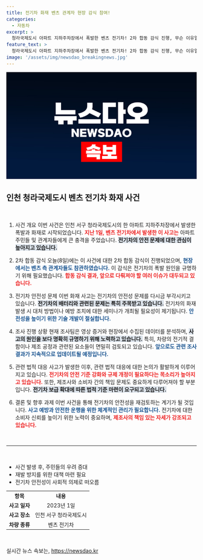 ```yaml
---
title: 전기차 화재 벤츠 관계자 현장 감식 참여!
categories:
  - 자동차
excerpt: >
  청라국제도시 아파트 지하주차장에서 폭발한 벤츠 전기차! 2차 합동 감식 진행, 무슨 이유일까? 현장 영상 속 진실을 확인하세요!
feature_text: >
  청라국제도시 아파트 지하주차장에서 폭발한 벤츠 전기차! 2차 합동 감식 진행, 무슨 이유일까? 현장 영상 속 진실을 확인하세요!
image: '/assets/img/newsdao_breakingnews.jpg'
---
```


<p><img src="/assets/img/newsdao_breakingnews.jpg" alt="ranknews 속보" /></p>

<h2 data-ke-size="size26">인천 청라국제도시 벤츠 전기차 화재 사건</h2>

<p data-ke-size="size16">&nbsp;</p>

<ol>
<li><p>사건 개요
이번 사건은 인천 서구 청라국제도시의 한 아파트 지하주차장에서 발생한 폭발과 화재로 시작되었습니다. <b><span style="color: #ee2323;">지난 1일, 벤츠 전기차에서 발생한 이 사고는</span></b> 아파트 주민들 및 관계자들에게 큰 충격을 주었습니다. <b><span style="background-color: #21538527;">전기차의 안전 문제에 대한 관심이 높아지고 있습니다.</span></b> </p></li>
<li><p>2차 합동 감식
오늘(8일)에는 이 사건에 대한 2차 합동 감식이 진행되었으며, <b><span style="color: #1a5490;">현장에서는 벤츠 측 관계자들도 참관하였습니다.</span></b> 이 감식은 전기차의 폭발 원인을 규명하기 위해 필요했습니다. <b><span style="color: #ee2323;">합동 감식 결과, 앞으로 다뤄져야 할 여러 이슈가 대두되고 있습니다.</span></b> </p></li>
<li><p>전기차 안전성 문제
이번 화재 사고는 전기차의 안전성 문제를 다시금 부각시키고 있습니다. <b><span style="background-color: #21538527;">전기차의 배터리와 관련된 문제는 특히 주목받고 있습니다.</span></b> 전기차의 화재 발생 시 대처 방법이나 예방 조치에 대한 세미나가 개최될 필요성이 제기됩니다. <b><span style="color: #1a5490;">안전성을 높이기 위한 기술 개발이 절실합니다.</span></b> </p></li>
<li><p>조사 진행 상황
현재 조사팀은 영상 증거와 현장에서 수집된 데이터를 분석하며, <b><span style="background-color: #21538527;">사고의 원인을 보다 명확히 규명하기 위해 노력하고 있습니다.</span></b> 특히, 차량의 전기적 결함이나 제조 공정과 관련된 요소들이 면밀히 검토되고 있습니다. <b><span style="color: #1a5490;">앞으로도 관련 조사 결과가 지속적으로 업데이트될 예정입니다.</span></b> </p></li>
<li><p>관련 법적 대응
사고가 발생한 이후, 관련 법적 대응에 대한 논의가 활발하게 이루어지고 있습니다. <b><span style="color: #ee2323;">전기차의 안전 기준 강화와 규제 개정이 필요하다는 목소리가 높아지고 있습니다.</span></b> 또한, 제조사와 소비자 간의 책임 문제도 중요하게 다루어져야 할 부분입니다. <b><span style="background-color: #21538527;">전기차 보급 확대에 따른 법적 기준 마련이 요구되고 있습니다.</span></b></p></li>
<li><p>결론 및 향후 과제
이번 사건을 통해 전기차의 안전성을 재검토하는 계기가 될 것입니다. <b><span style="color: #1a5490;">사고 예방과 안전한 운행을 위한 체계적인 관리가 필요합니다.</span></b> 전기차에 대한 소비자 신뢰를 높이기 위한 노력이 중요하며, <b><span style="color: #ee2323;">제조사의 책임 있는 자세가 강조되고 있습니다.</span></b> </p></li>
</ol>

<p data-ke-size="size16">&nbsp;</p>

<hr />

<p data-ke-size="size16">&nbsp;</p>

<ul>
  <li>사건 발생 후, 주민들의 우려 증대</li>
  <li>재발 방지를 위한 대책 마련 필요</li>
  <li>전기차 안전성이 사회적 의제로 떠오름</li>
</ul>

<table style="width: 100%; border-collapse: collapse;">
  <tr>
    <td style="text-align: center; height: 17px;"><b>항목</b></td>
    <td style="text-align: center; height: 17px;"><b>내용</b></td>
  </tr>
  <tr>
    <td style="text-align: center; height: 17px;"><b>사고 일자</b></td>
    <td style="text-align: center; height: 17px;">2023년 1일</td>
  </tr>
  <tr>
    <td style="text-align: center; height: 17px;"><b>사고 장소</b></td>
    <td style="text-align: center; height: 17px;">인천 서구 청라국제도시</td>
  </tr>
  <tr>
    <td style="text-align: center; height: 17px;"><b>차량 종류</b></td>
    <td style="text-align: center; height: 17px;">벤츠 전기차</td>
  </tr>
</table>

<p data-ke-size="size16">&nbsp;</p>
실시간 뉴스 속보는, <a href="https://newsdao.kr" rel="dofollow">https://newsdao.kr</a>


